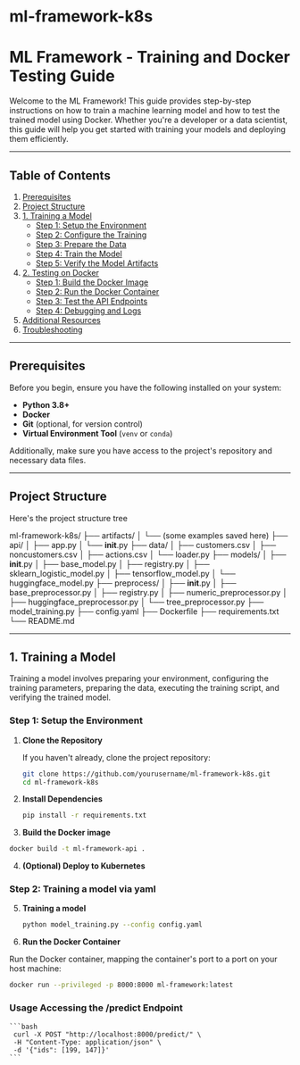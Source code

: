 
# ml-framework-k8s

# ML Framework - Training and Docker Testing Guide

Welcome to the ML Framework! This guide provides step-by-step instructions on how to train a machine learning model and how to test the trained model using Docker. Whether you're a developer or a data scientist, this guide will help you get started with training your models and deploying them efficiently.

---

## Table of Contents

1. [Prerequisites](#prerequisites)
2. [Project Structure](#project-structure)
3. [1. Training a Model](#1-training-a-model)
    - [Step 1: Setup the Environment](#step-1-setup-the-environment)
    - [Step 2: Configure the Training](#step-2-configure-the-training)
    - [Step 3: Prepare the Data](#step-3-prepare-the-data)
    - [Step 4: Train the Model](#step-4-train-the-model)
    - [Step 5: Verify the Model Artifacts](#step-5-verify-the-model-artifacts)
4. [2. Testing on Docker](#2-testing-on-docker)
    - [Step 1: Build the Docker Image](#step-1-build-the-docker-image)
    - [Step 2: Run the Docker Container](#step-2-run-the-docker-container)
    - [Step 3: Test the API Endpoints](#step-3-test-the-api-endpoints)
    - [Step 4: Debugging and Logs](#step-4-debugging-and-logs)
5. [Additional Resources](#additional-resources)
6. [Troubleshooting](#troubleshooting)

---

## Prerequisites

Before you begin, ensure you have the following installed on your system:

- **Python 3.8+**
- **Docker**
- **Git** (optional, for version control)
- **Virtual Environment Tool** (`venv` or `conda`)

Additionally, make sure you have access to the project's repository and necessary data files.

---

## Project Structure

Here's the project structure tree

ml-framework-k8s/
├── artifacts/
│   └── (some examples saved here)
├── api/
│   ├── app.py
│   └── __init__.py
├── data/
│   ├── customers.csv
│   ├── noncustomers.csv
│   ├── actions.csv
│   └── loader.py
├── models/
│   ├── __init__.py
│   ├── base_model.py
│   ├── registry.py
│   ├── sklearn_logistic_model.py
│   ├── tensorflow_model.py
│   └── huggingface_model.py
├── preprocess/
│   ├── __init__.py
│   ├── base_preprocessor.py
│   ├── registry.py
│   ├── numeric_preprocessor.py
│   ├── huggingface_preprocessor.py
│   └── tree_preprocessor.py
├── model_training.py
├── config.yaml
├── Dockerfile
├── requirements.txt
└── README.md

---

## 1. Training a Model

Training a model involves preparing your environment, configuring the training parameters, preparing the data, executing the training script, and verifying the trained model.

### Step 1: Setup the Environment

1. **Clone the Repository**

   If you haven't already, clone the project repository:

   ```bash
   git clone https://github.com/yourusername/ml-framework-k8s.git
   cd ml-framework-k8s
   ```
2. **Install Dependencies**
   ```bash 
   pip install -r requirements.txt

   ```
3. **Build the Docker image**
```bash 
docker build -t ml-framework-api .
```
4. **(Optional) Deploy to Kubernetes** 

### Step 2: Training a model via yaml 

5. **Training a model**
    ```bash
    python model_training.py --config config.yaml
    ```
 
6.  **Run the Docker Container**

Run the Docker container, mapping the container's port to a port on   your host machine:
   ```bash
   docker run --privileged -p 8000:8000 ml-framework:latest
   ```

### Usage Accessing the /predict Endpoint 

    ```bash
     curl -X POST "http://localhost:8000/predict/" \
	 -H "Content-Type: application/json" \
	 -d '{"ids": [199, 147]}'
	```


